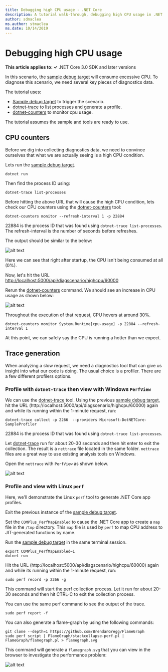```yaml
---
title: Debugging high CPU usage - .NET Core
description: A tutorial walk-through, debugging high CPU usage in .NET Core.
author: sdmaclea
ms.author: stmaclea
ms.date: 10/14/2019
---
```

# Debugging high CPU usage

**This article applies to: ✓** .NET Core 3.0 SDK and later versions

In this scenario, the [sample debug target](sample-debug-target.md) will consume excessive CPU. To diagnose this scenario, we need several key pieces of diagnostics data.

The tutorial uses:

- [Sample debug target](sample-debug-target.md) to trigger the scenario.
- [dotnet-trace](dotnet-trace.md) to list processes and generate a profile.
- [dotnet-counters](dotnet-counters.md) to monitor cpu usage.

The tutorial assumes the sample and tools are ready to use.

## CPU counters

Before we dig into collecting diagnostics data, we need to convince ourselves that what we are actually seeing is a high CPU condition.

Lets run the [sample debug target](sample-debug-target.md).

```dotnetcli
dotnet run
```

Then find the process ID using:

```dotnetcli
dotnet-trace list-processes
```

Before hitting the above URL that will cause the high CPU condition, lets check our CPU counters using the [dotnet-counters](dotnet-counters.md) tool:

```dotnetcli
dotnet-counters monitor --refresh-interval 1 -p 22884
```

22884 is the process ID that was found using `dotnet-trace list-processes`. The refresh-interval is the number of seconds before refreshes.

The output should be similar to the below:

![alt text](https://user-images.githubusercontent.com/15442480/57110746-75730800-6cee-11e9-81a8-1c253aef37ce.jpg)

Here we can see that right after startup, the CPU isn't being consumed at all (0%).

Now, let's hit the URL [http://localhost:5000/api/diagscenario/highcpu/60000](http://localhost:5000/api/diagscenario/highcpu/60000)

Rerun the [dotnet-counters](dotnet-counters.md) command. We should see an increase in CPU usage as shown below:

![alt text](https://user-images.githubusercontent.com/15442480/57110736-6be9a000-6cee-11e9-86b6-6e128318a267.jpg)

Throughout the execution of that request, CPU hovers at around 30%.

```dotnetcli
dotnet-counters monitor System.Runtime[cpu-usage] -p 22884 --refresh-interval 1
```

At this point, we can safely say the CPU is running a hotter than we expect.

## Trace generation

When analyzing a slow request, we need a diagnostics tool that can give us insight into what our code is doing. The usual choice is a profiler. There are a few different profilers options.

### Profile with `dotnet-trace` then view with Windows `PerfView`

We can use the [dotnet-trace](dotnet-trace.md) tool. Using the previous [sample debug target](sample-debug-target.md), hit the URL (http://localhost:5000/api/diagscenario/highcpu/60000) again and while its running within the 1-minute request, run:

```dotnetcli
dotnet-trace collect -p 2266  --providers Microsoft-DotNETCore-SampleProfiler
```

22884 is the process ID that was found using `dotnet-trace list-processes`.

Let [dotnet-trace](dotnet-trace.md) run for about 20-30 seconds and then hit enter to exit the collection. The result is a `nettrace` file located in the same folder. `nettrace` files are a great way to use existing analysis tools on Windows.

Open the `nettrace` with `PerfView` as shown below.

![alt text](https://user-images.githubusercontent.com/15442480/57110777-976c8a80-6cee-11e9-9cf7-407a01a08b1d.jpg)

### Profile and view with Linux `perf`

Here, we'll demonstrate the Linux `perf` tool to generate .NET Core app profiles.

Exit the previous instance of the [sample debug target](sample-debug-target.md).

Set the `COMPlus_PerfMapEnabled` to cause the .NET Core app to create a `map` file in the `/tmp` directory. This `map` file is used by `perf` to map CPU address to JIT-generated functions by name.

Run the [sample debug target](sample-debug-target.md) in the same terminal session.

```dotnetcli
export COMPlus_PerfMapEnabled=1
dotnet run
```

Hit the URL (http://localhost:5000/api/diagscenario/highcpu/60000) again and while its running within the 1-minute request, run:

```console
sudo perf record -p 2266 -g
```

This command will start the perf collection process. Let it run for about 20-30 seconds and then hit CTRL-C to exit the collection process.

You can use the same perf command to see the output of the trace.

```console
sudo perf report -f
```

You can also generate a flame-graph by using the following commands:

```console
git clone --depth=1 https://github.com/BrendanGregg/FlameGraph
sudo perf script | FlameGraph/stackcollapse-perf.pl | FlameGraph/flamegraph.pl > flamegraph.svg
```

This command will generate a `flamegraph.svg` that you can view in the browser to investigate the performance problem:

![alt text](https://user-images.githubusercontent.com/15442480/57110767-87ed4180-6cee-11e9-98d9-9f1c908acfd5.jpg)
